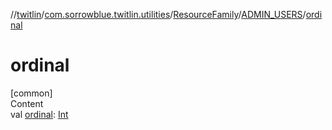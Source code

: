 //[twitlin](../../../index.md)/[com.sorrowblue.twitlin.utilities](../../index.md)/[ResourceFamily](../index.md)/[ADMIN_USERS](index.md)/[ordinal](ordinal.md)



# ordinal  
[common]  
Content  
val [ordinal](ordinal.md): [Int](https://kotlinlang.org/api/latest/jvm/stdlib/kotlin/-int/index.html)  



